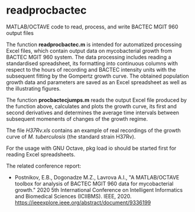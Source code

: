 # readprocbactec
MATLAB/OCTAVE code to read, process, and write BACTEC MGIT 960 output files

The function **readprocbactec.m** is intended for automatized processing Excel files, which contain output data on mycobacterial growth from BACTEC MGIT 960 system. The data processing includes reading a standardised spreadsheet, its formatting into continuous columns with respect to the hours of recording and BACTEC intensity units with the subsequent fitting by the Gompertz growth curve. The obtained population growth data and parameters are saved as an Excel spreadsheet as well as the illustrating figures.

The function **procbactecjumps.m** reads the output Excel file produced by the function above, calculates and plots the growth curve, its first and second derivatives and determines the average time intervals between subsequent momenents of changes of the growth regime.

The file *H37Rv.xls* contains an example of real recordings of the growth curve of *M. tuberculosis* (the standard strain H37Rv).

For the usage with GNU Octave, pkg load io should be started first for reading Excel spreadsheets.

The related conference report: 
* Postnikov, E.B., Dogonadze M.Z., Lavrova A.I., "A MATLAB/OCTAVE toolbox for analysis of BACTEC MGIT 960 data for mycobacterial growth." 2020 5th International Conference on Intelligent Informatics and Biomedical Sciences (ICIIBMS). IEEE, 2020. https://ieeexplore.ieee.org/abstract/document/9336199

